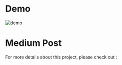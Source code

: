 # Demo
![demo](https://github.com/jhj0517/Android-Practices/assets/97279763/b9ae2dd4-9949-4943-958f-821f0f58f4ca)

# Medium Post
For more details about this project, please check out : 
